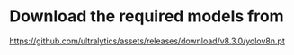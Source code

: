 # Download the required models from 

https://github.com/ultralytics/assets/releases/download/v8.3.0/yolov8n.pt
